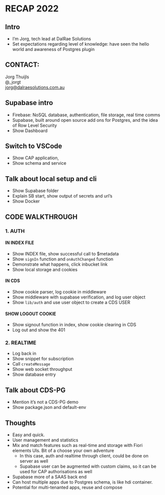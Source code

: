 # RECAP 2022

## Intro 

- I’m Jorg, tech lead at DalRae Solutions
- Set expectations regarding level of knowledge: have seen the hello world and awareness of Postgres plugin

## CONTACT:

Jorg Thuijls  
@_jorgt  
jorg@dalraesolutions.com.au  

## Supabase intro

- Firebase: NoSQL database, authentication, file storage, real time comms
- Supabase, built around open source add ons for Postgres, and the idea of Row Level Security
- Show Dashboard 

## Switch to VSCode

- Show CAP application, 
- Show schema and service

## Talk about local setup and cli 

- Show Supabase folder
- Explain SB start, show output of secrets and url’s 
- Show Docker

## CODE WALKTHROUGH

### 1. AUTH
 
#### IN INDEX FILE
- Show INDEX file, show successful call to $metadata
- Show `signIn` function and `onAuthChanged` function
- Demonstrate what happens, click inbucket link
- Show local storage and cookies

#### IN CDS
- Show cookie parser, log cookie in middleware
- Show middleware with supabase verification, and log user object
- Show `lib/auth` and use user object to create a CDS USER

#### SHOW LOGOUT COOKIE
- Show signout function in index, show cookie clearing in CDS
- Log out and show the 401 

### 2. REALTIME
- Log back in
- Show snippet for subscription 
- Call `createMessage`
- Show web socket throughput 
- Show database entry

## Talk about CDS-PG
- Mention it’s not a CDS-PG demo
- Show package.json and default-env 

## Thoughts
- Easy and quick. 
- User management and statistics 
- Mix and match features such as real-time and storage with Fiori elements UIs. Bit of a choose your own adventure 
    - In this case, auth and realtime through client, could be done on server as well
    - Supabase user can be augmented with custom claims, so it can be used for CAP authorisations as well
- Supabase more of a SAAS back end
- Can host multiple apps due to Postgres schema, is like hdi container. 
- Potential for multi-tenanted apps, reuse and compose 
